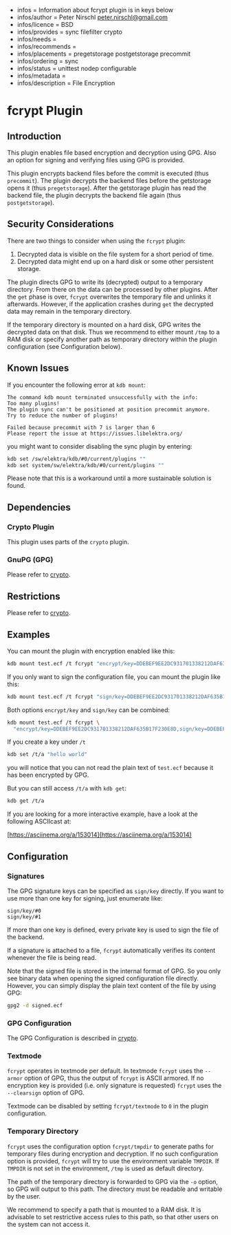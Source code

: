 - infos = Information about fcrypt plugin is in keys below
- infos/author = Peter Nirschl <peter.nirschl@gmail.com>
- infos/licence = BSD
- infos/provides = sync filefilter crypto
- infos/needs =
- infos/recommends =
- infos/placements = pregetstorage postgetstorage precommit
- infos/ordering = sync
- infos/status = unittest nodep configurable
- infos/metadata =
- infos/description = File Encryption

# fcrypt Plugin

## Introduction

This plugin enables file based encryption and decryption using GPG.
Also an option for signing and verifying files using GPG is provided.

This plugin encrypts backend files before the commit is executed (thus `precommit`).
The plugin decrypts the backend files before the getstorage opens it (thus `pregetstorage`).
After the getstorage plugin has read the backend file, the plugin decrypts the backend file again (thus `postgetstorage`).

## Security Considerations

There are two things to consider when using the `fcrypt` plugin:

1. Decrypted data is visible on the file system for a short period of time.
2. Decrypted data might end up on a hard disk or some other persistent storage.

The plugin directs GPG to write its (decrypted) output to a temporary directory.
From there on the data can be processed by other plugins.
After the `get` phase is over, `fcrypt` overwrites the temporary file and unlinks it afterwards.
However, if the application crashes during `get` the decrypted data may remain in the temporary directory.

If the temporary directory is mounted on a hard disk, GPG writes the decrypted data on that disk.
Thus we recommend to either mount `/tmp` to a RAM disk or specify another path as temporary directory within the plugin configuration
(see Configuration below).

## Known Issues

If you encounter the following error at `kdb mount`:

```
The command kdb mount terminated unsuccessfully with the info:
Too many plugins!
The plugin sync can't be positioned at position precommit anymore.
Try to reduce the number of plugins!

Failed because precommit with 7 is larger than 6
Please report the issue at https://issues.libelektra.org/
```

you might want to consider disabling the sync plugin by entering:

```sh
kdb set /sw/elektra/kdb/#0/current/plugins ""
kdb set system/sw/elektra/kdb/#0/current/plugins ""
```

Please note that this is a workaround until a more sustainable solution is found.

## Dependencies

### Crypto Plugin

This plugin uses parts of the `crypto` plugin.

### GnuPG (GPG)

Please refer to [crypto](../crypto/).

## Restrictions

Please refer to [crypto](../crypto/).

## Examples

You can mount the plugin with encryption enabled like this:

```sh
kdb mount test.ecf /t fcrypt "encrypt/key=DDEBEF9EE2DC931701338212DAF635B17F230E8D"
```

If you only want to sign the configuration file, you can mount the plugin like this:

```sh
kdb mount test.ecf /t fcrypt "sign/key=DDEBEF9EE2DC931701338212DAF635B17F230E8D"
```

Both options `encrypt/key` and `sign/key` can be combined:

```sh
kdb mount test.ecf /t fcrypt \
  "encrypt/key=DDEBEF9EE2DC931701338212DAF635B17F230E8D,sign/key=DDEBEF9EE2DC931701338212DAF635B17F230E8D"
```

If you create a key under `/t`

```sh
kdb set /t/a "hello world"
```

you will notice that you can not read the plain text of `test.ecf` because it has been encrypted by GPG.

But you can still access `/t/a` with `kdb get`:

```sh
kdb get /t/a
```

If you are looking for a more interactive example, have a look at the following ASCIIcast at:

[https://asciinema.org/a/153014](https://asciinema.org/a/153014)

## Configuration

### Signatures

The GPG signature keys can be specified as `sign/key` directly.
If you want to use more than one key for signing, just enumerate like:

```
sign/key/#0
sign/key/#1
```

If more than one key is defined, every private key is used to sign the file of the backend.

If a signature is attached to a file, `fcrypt` automatically verifies its content whenever the file is being read.

Note that the signed file is stored in the internal format of GPG.
So you only see binary data when opening the signed configuration file directly.
However, you can simply display the plain text content of the file by using GPG:

```sh
gpg2 -d signed.ecf
```

### GPG Configuration

The GPG Configuration is described in [crypto](../crypto/).

### Textmode

`fcrypt` operates in textmode per default. In textmode `fcrypt` uses the `--armor` option of GPG, thus the
output of `fcrypt` is ASCII armored. If no encryption key is provided (i.e. only signature is requested)
`fcrypt` uses the `--clearsign` option of GPG.

Textmode can be disabled by setting `fcrypt/textmode` to `0` in the plugin configuration.

### Temporary Directory

`fcrypt` uses the configuration option `fcrypt/tmpdir` to generate paths for temporary files during encryption and decryption.
If no such configuration option is provided, `fcrypt` will try to use the environment variable `TMPDIR`.
If `TMPDIR` is not set in the environment, `/tmp` is used as default directory.

The path of the temporary directory is forwarded to GPG via the `-o` option, so GPG will output to this path.
The directory must be readable and writable by the user.

We recommend to specify a path that is mounted to a RAM disk.
It is advisable to set restrictive access rules to this path, so that other users on the system can not access it.
